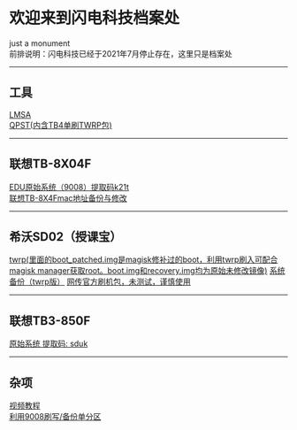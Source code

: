 # 欢迎来到闪电科技档案处
 just a monument  
 前排说明：闪电科技已经于2021年7月停止存在，这里只是档案处  
*******
## 工具
   <a href="http://bj.download.cycore.cn/edc/2021/06/17/22/265bccaa03-23b4-47c6-8ff6-6269b0b066c3.zip?filename=Rescue_and_Smart_Assistant_v5.6.0.15_signed_setup.zip" target="_blank">LMSA</a>    
   <a href="http://bj.download.cycore.cn/edc/2021/06/19/22/01cbec29d9-94c3-4a2f-ad26-211df140da43.zip?filename=QPST%E5%8F%8Atwrp9008%E5%8C%85.zip" target="_blank">QPST(内含TB4单刷TWRP包)</a>
   
*******
## 联想TB-8X04F
   <a href="https://pan.baidu.com/s/1XcPE2jDyrev7o_YrNykknw" target="_blank">EDU原始系统（9008）提取码k21t</a>   
   <a href="https://www.bilibili.com/read/cv11884083" target="_blank">联想TB-8X4Fmac地址备份与修改</a>
   
*******
## 希沃SD02（授课宝）  
  <a href="http://bj.download.cycore.cn/edc/2021/06/22/12/15401954ae-63ce-419e-bcdb-c309a6e71633.zip?filename=seewo+sd02.zip">twrp(里面的boot_patched.img是magisk修补过的boot，利用twrp刷入可配合magisk manager获取root。boot.img和recovery.img均为原始未修改镜像)</a>
  <a href="http://bj.download.cycore.cn/edc/2021/06/22/12/2270aa7009-1275-450d-9547-a16cd65ece27.zip?filename=2020-10-20--18-21-50_Y361.CQ.SEEWO.SD02.V02.zip" target="_blank">系统备份（twrp版）</a>
  <a href="http://bj.download.cycore.cn/edc/2021/06/22/12/2441038558-e1d7-46ed-9f3b-a0db6751a263.zip?filename=SEEWO+SD02+%E2%80%93+ROM+Android+5.1.zip" target="_blank">网传官方刷机包，未测试，谨慎使用</a>

*******
## 联想TB3-850F  
  <a href="https://pan.baidu.com/s/1kn5C5U9gOkfXOloybi45qw" target="_blank">原始系统 提取码: sduk</a>
  
*******
## 杂项
<a href="https://space.bilibili.com/244110415/channel/seriesdetail?sid=1908093" target="_blank">视频教程</a>  
<a href="https://www.bilibili.com/read/cv11823901" target="_blank">利用9008刷写/备份单分区</a>
